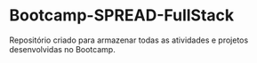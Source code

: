 # Bootcamp-SPREAD-FullStack

Repositório criado para armazenar todas as atividades e projetos desenvolvidas no Bootcamp.
